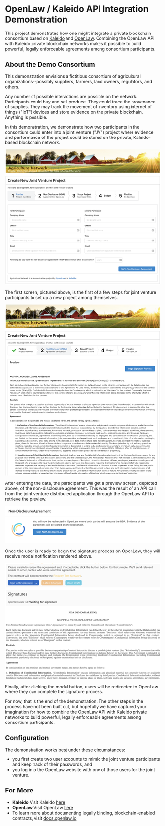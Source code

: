 # OpenLaw / Kaleido API Integration Demonstration

This project demonstrates how one might integrate a private blockchain consortium based on [Kaleido](https://kaleido.io) and [OpenLaw](https://openlaw.io).  Combining the OpenLaw API with Kaleido private blockchain networks makes it possible to build powerful, legally enforceable agreements among consortium participants.

## About the Demo Consortium

This demonstration envisions a fictitious consortium of agricultural organizations--possibly suppliers, farmers, land owners, regulators, and others.

Any number of possible interactions are possible on the network.  Participants could buy and sell produce.  They could trace the provenance of supplies.  They may track the movement of inventory using internet of things ("IoT") devices and store evidence on the private blockchain.  Anything is possible.

In this demonstration, we demonstrate how two participants in the consortium could enter into a joint venture ("JV") project where evidence and performance of the project could be stored on the private, Kaleido-based blockchain network.

![Screen Shot - 1 ](readme-imgs/screen-1.png)

The first screen, pictured above, is the first of a few steps for joint venture participants to set up a new project among themselves.

![Screen Shot - 2 ](readme-imgs/screen-2.png)

After entering the data, the participants will get a preview screen, depicted above, of the non-disclosure agreement.  This was the result of an API call from the joint venture distributed application through the OpenLaw API to retrieve the preview.

![Screen Shot - 3 ](readme-imgs/screen-3.png)

Once the user is ready to begin the signature process on OpenLaw, they will receive modal notification rendered above.

![Screen Shot - 4 ](readme-imgs/screen-4.png)

Finally, after clicking the modal button, users will be redirected to OpenLaw where they can complete the signature process.

For now, that is the end of the demonstration.  The other steps in the process have not been built out, but hopefully we have captured your imagination for how to combine the OpenLaw API with Kaleido private networks to build powerful, legally enforceable agreements among consortium participants.


## Configuration

The demonstration works best under these circumstances:
* you first create two user accounts to mimic the joint venture participants and keep track of their passwords, and
* you log into the OpenLaw website with one of those users for the joint venture.


## For More

* **Kaleido** Visit Kaleido [here](https://kaleido.io)
* **OpenLaw** Visit OpenLaw [here](https://openlaw.io)
* To learn more about documenting legally binding, blockchain-enabled contracts, visit [docs.openlaw.io](https://docs.openlaw.io)
